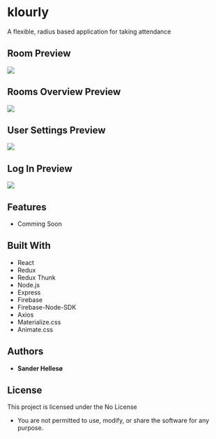 # klourly


A flexible, radius based application for taking attendance
<br>

## Room Preview
<img src="https://github.com/sanderhelleso/klourly/blob/master/client/public/img/readme/klourlyroom.png"></img>
<br>


## Rooms Overview Preview
<img src="https://github.com/sanderhelleso/klourly/blob/master/client/public/img/readme/klourlyRooms.png"></img>
<br>

## User Settings Preview
<img src="https://github.com/sanderhelleso/klourly/blob/master/client/public/img/readme/klourlySettings.png"></img>
<br>

## Log In Preview
<img src="https://github.com/sanderhelleso/klourly/blob/master/client/public/img/readme/klourlyLogin.png"></img>
<br>

## Features
* Comming Soon

## Built With

* React
* Redux
* Redux Thunk
* Node.js
* Express
* Firebase
* Firebase-Node-SDK
* Axios
* Materialize.css
* Animate.css

## Authors

* **Sander Hellesø**

## License

This project is licensed under the No License
 * You are not permitted to use, modify, or share the software for any purpose.
